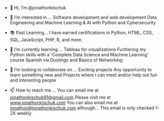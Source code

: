 - 👋 Hi, I’m @jonathonkischuk
- 👀 I’m interested in ...
      Software development and web development
      Data Engineering and Machine Learning & AI with Python
      and Cybersecurity

- 📚 Past Learning...
      I have earned certifications in Python, HTML, CSS, SQL,
      JavaScript, PHP, R, and more.
      


- 🌱 I’m currently learning ...
      Tableau for visualizations
      Furthering my Python skills with a 'Complete Data Science and Machine Learning' course
      Spanish via Duolingo
      and Basics of Networking


- 💞️ I’m looking to collaborate on ...
      Exciting projects
      Any opportunity to learn something new
      and Projects where I can meet and/or help out fun and interesting people



- 📫 How to reach me ...
      You can email me at jonathonkischuk91@gmail.com
      Please visit me at www.jonathonkischuk.com
      You can also email me at jonathon@jonathonkischuk.com
            although... This email is only checked 1-2X weekly
            



<!---
jonathonkischuk/jonathonkischuk is a ✨ special ✨ repository because its `README.md` (this file) appears on your GitHub profile.
You can click the Preview link to take a look at your changes.
--->
